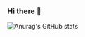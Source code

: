 ### Hi there 👋
![Anurag's GitHub stats](https://github-readme-stats.vercel.app/api?username=anuraghazra&show_icons=true&theme=radical)

<!--
**Woonani/Woonani** is a ✨ _special_ ✨ repository because its `README.md` (this file) appears on your GitHub profile.

Here are some ideas to get you started:

- 🔭 I’m currently working on ...
- 🌱 I’m currently learning ...
- 👯 I’m looking to collaborate on ...
- 🤔 I’m looking for help with ...
- 💬 Ask me about ...
- 📫 How to reach me: ...
- 😄 Pronouns: ...
- ⚡ Fun fact: ...
-->
